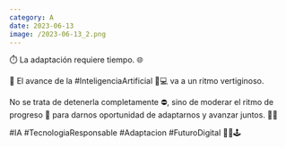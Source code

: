 ```yaml
--- 
category: A 
date: 2023-06-13 
image: /2023-06-13_2.png 
--- 
```


⏱️ La adaptación requiere tiempo. 🌐

💫 El avance de la #InteligenciaArtificial 🧠💻 va a un ritmo vertiginoso.

No se trata de detenerla completamente ⛔, sino de moderar el ritmo de progreso 🐢 para darnos oportunidad de adaptarnos y avanzar juntos. 🌱💡

#IA #TecnologiaResponsable #Adaptacion #FuturoDigital 🔄🌐🕹️